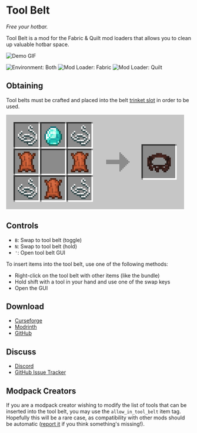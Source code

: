 # Tool Belt

_Free your hotbar._

Tool Belt is a mod for the Fabric & Quilt mod loaders that allows you to clean up valuable hotbar space.

![Demo GIF](/readme-assets/demo_one.gif)

![Environment: Both](https://img.shields.io/badge/environment-both-4caf50?style=flat-square)
![Mod Loader: Fabric](https://img.shields.io/badge/mod%20loader-fabric-d64541?style=flat-square)
![Mod Loader: Quilt](https://img.shields.io/badge/mod%20loader-quilt-1967d5?style=flat-square)

## Obtaining

Tool belts must be crafted and placed into the belt [trinket slot](https://github.com/emilyploszaj/trinkets) in order to be used.

![Tool Belt Crafting Recipe](/readme-assets/crafting.png)

## Controls

- `B`: Swap to tool belt (toggle)
- `N`: Swap to tool belt (hold)
- `'`: Open tool belt GUI

To insert items into the tool belt, use one of the following methods:

- Right-click on the tool belt with other items (like the bundle)
- Hold shift with a tool in your hand and use one of the swap keys
- Open the GUI

## Download

- [Curseforge](https://curseforge.com/mc-mods/tool-belt)
- [Modrinth](https://modrinth.com/mod/tool-belt)
- [GitHub](https://github.com/JamCoreModding/ToolBelt/releases/latest)

## Discuss

- [Discord](https://discord.jamalam.tech)
- [GitHub Issue Tracker](https://github.com/JamCoreModding/ToolBelt/issues)

## Modpack Creators

If you are a modpack creator wishing to modify the list of tools that can be inserted into the tool belt, you may use the `allow_in_tool_belt` item tag. Hopefully this will be a rare case, as compatibility with other mods should be automatic ([report it](https://github.com/JamCoreModding/ToolBelt/issues/new) if you think something's missing!).

